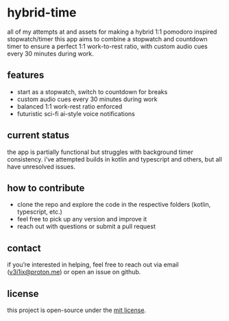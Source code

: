 # hybrid-time
all of my attempts at and assets for making a hybrid 1:1 pomodoro inspired stopwatch/timer
this app aims to combine a stopwatch and countdown timer to ensure a perfect 1:1 work-to-rest ratio, with custom audio cues every 30 minutes during work.

## features
- start as a stopwatch, switch to countdown for breaks
- custom audio cues every 30 minutes during work
- balanced 1:1 work-rest ratio enforced
- futuristic sci-fi ai-style voice notifications

## current status
the app is partially functional but struggles with background timer consistency. i’ve attempted builds in kotlin and typescript and others, but all have unresolved issues.

## how to contribute
- clone the repo and explore the code in the respective folders (kotlin, typescript, etc.)
- feel free to pick up any version and improve it
- reach out with questions or submit a pull request

## contact
if you’re interested in helping, feel free to reach out via email (v3i1ix@proton.me) or open an issue on github.

## license
this project is open-source under the [mit license](license).
